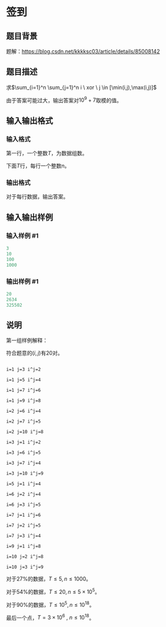 # 签到

## 题目背景

题解：https://blog.csdn.net/kkkksc03/article/details/85008142

## 题目描述

求$\sum_{i=1}^n \sum_{j=1}^n i \ xor \ j \in [\min(i,j),\max(i,j)]$

由于答案可能过大，输出答案对$10^9+7$取模的值。

## 输入输出格式

### 输入格式

第一行，一个整数$T$，为数据组数。

下面$T$行，每行一个整数$n$。

### 输出格式

对于每行数据，输出答案。

## 输入输出样例

### 输入样例 #1

```cpp
3
10
100
1000
```


### 输出样例 #1

```cpp
20
2634
325502
```


## 说明

第一组样例解释：

符合题意的$(i,j)$有$20$对。

```

i=1 j=3 i^j=2

i=1 j=5 i^j=4

i=1 j=7 i^j=6

i=1 j=9 i^j=8

i=2 j=6 i^j=4

i=2 j=7 i^j=5

i=2 j=10 i^j=8

i=3 j=1 i^j=2

i=3 j=6 i^j=5

i=3 j=7 i^j=4

i=3 j=10 i^j=9

i=5 j=1 i^j=4

i=6 j=2 i^j=4

i=6 j=3 i^j=5

i=7 j=1 i^j=6

i=7 j=2 i^j=5

i=7 j=3 i^j=4

i=9 j=1 i^j=8

i=10 j=2 i^j=8

i=10 j=3 i^j=9

```

对于27%的数据，$T\le 5, n \le 1000$。

对于54%的数据，$T\le 20, n \le 5 \times 10^5$。

对于90%的数据，$T\le 10^5, n \le 10^{18}$。

最后一个点，$T=3\times 10^6 \ ,\ n\le 10^{18}$。

